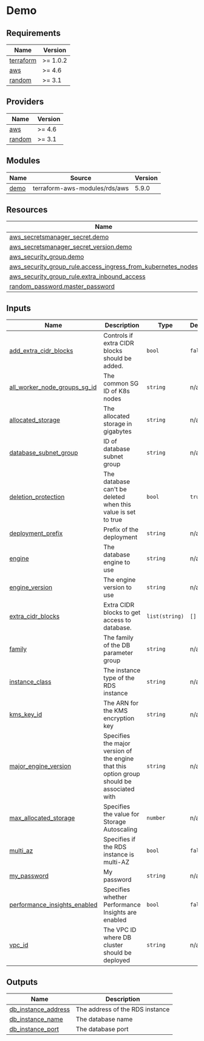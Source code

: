 # Demo
<!-- BEGINNING OF PRE-COMMIT-TERRAFORM DOCS HOOK -->
## Requirements

| Name | Version |
|------|---------|
| <a name="requirement_terraform"></a> [terraform](#requirement\_terraform) | >= 1.0.2 |
| <a name="requirement_aws"></a> [aws](#requirement\_aws) | >= 4.6 |
| <a name="requirement_random"></a> [random](#requirement\_random) | >= 3.1 |

## Providers

| Name | Version |
|------|---------|
| <a name="provider_aws"></a> [aws](#provider\_aws) | >= 4.6 |
| <a name="provider_random"></a> [random](#provider\_random) | >= 3.1 |

## Modules

| Name | Source | Version |
|------|--------|---------|
| <a name="module_demo"></a> [demo](#module\_demo) | terraform-aws-modules/rds/aws | 5.9.0 |

## Resources

| Name | Type |
|------|------|
| [aws_secretsmanager_secret.demo](https://registry.terraform.io/providers/hashicorp/aws/latest/docs/resources/secretsmanager_secret) | resource |
| [aws_secretsmanager_secret_version.demo](https://registry.terraform.io/providers/hashicorp/aws/latest/docs/resources/secretsmanager_secret_version) | resource |
| [aws_security_group.demo](https://registry.terraform.io/providers/hashicorp/aws/latest/docs/resources/security_group) | resource |
| [aws_security_group_rule.access_ingress_from_kubernetes_nodes](https://registry.terraform.io/providers/hashicorp/aws/latest/docs/resources/security_group_rule) | resource |
| [aws_security_group_rule.extra_inbound_access](https://registry.terraform.io/providers/hashicorp/aws/latest/docs/resources/security_group_rule) | resource |
| [random_password.master_password](https://registry.terraform.io/providers/hashicorp/random/latest/docs/resources/password) | resource |

## Inputs

| Name | Description | Type | Default | Required |
|------|-------------|------|---------|:--------:|
| <a name="input_add_extra_cidr_blocks"></a> [add\_extra\_cidr\_blocks](#input\_add\_extra\_cidr\_blocks) | Controls if extra CIDR blocks should be added. | `bool` | `false` | no |
| <a name="input_all_worker_node_groups_sg_id"></a> [all\_worker\_node\_groups\_sg\_id](#input\_all\_worker\_node\_groups\_sg\_id) | The common SG ID of K8s nodes | `string` | n/a | yes |
| <a name="input_allocated_storage"></a> [allocated\_storage](#input\_allocated\_storage) | The allocated storage in gigabytes | `string` | n/a | yes |
| <a name="input_database_subnet_group"></a> [database\_subnet\_group](#input\_database\_subnet\_group) | ID of database subnet group | `string` | n/a | yes |
| <a name="input_deletion_protection"></a> [deletion\_protection](#input\_deletion\_protection) | The database can't be deleted when this value is set to true | `bool` | `true` | no |
| <a name="input_deployment_prefix"></a> [deployment\_prefix](#input\_deployment\_prefix) | Prefix of the deployment | `string` | n/a | yes |
| <a name="input_engine"></a> [engine](#input\_engine) | The database engine to use | `string` | n/a | yes |
| <a name="input_engine_version"></a> [engine\_version](#input\_engine\_version) | The engine version to use | `string` | n/a | yes |
| <a name="input_extra_cidr_blocks"></a> [extra\_cidr\_blocks](#input\_extra\_cidr\_blocks) | Extra CIDR blocks to get access to database. | `list(string)` | `[]` | no |
| <a name="input_family"></a> [family](#input\_family) | The family of the DB parameter group | `string` | n/a | yes |
| <a name="input_instance_class"></a> [instance\_class](#input\_instance\_class) | The instance type of the RDS instance | `string` | n/a | yes |
| <a name="input_kms_key_id"></a> [kms\_key\_id](#input\_kms\_key\_id) | The ARN for the KMS encryption key | `string` | n/a | yes |
| <a name="input_major_engine_version"></a> [major\_engine\_version](#input\_major\_engine\_version) | Specifies the major version of the engine that this option group should be associated with | `string` | n/a | yes |
| <a name="input_max_allocated_storage"></a> [max\_allocated\_storage](#input\_max\_allocated\_storage) | Specifies the value for Storage Autoscaling | `number` | n/a | yes |
| <a name="input_multi_az"></a> [multi\_az](#input\_multi\_az) | Specifies if the RDS instance is multi-AZ | `bool` | `false` | no |
| <a name="input_my_password"></a> [my\_password](#input\_my\_password) | My password | `string` | n/a | yes |
| <a name="input_performance_insights_enabled"></a> [performance\_insights\_enabled](#input\_performance\_insights\_enabled) | Specifies whether Performance Insights are enabled | `bool` | `false` | no |
| <a name="input_vpc_id"></a> [vpc\_id](#input\_vpc\_id) | The VPC ID where DB cluster should be deployed | `string` | n/a | yes |

## Outputs

| Name | Description |
|------|-------------|
| <a name="output_db_instance_address"></a> [db\_instance\_address](#output\_db\_instance\_address) | The address of the RDS instance |
| <a name="output_db_instance_name"></a> [db\_instance\_name](#output\_db\_instance\_name) | The database name |
| <a name="output_db_instance_port"></a> [db\_instance\_port](#output\_db\_instance\_port) | The database port |
<!-- END OF PRE-COMMIT-TERRAFORM DOCS HOOK -->
